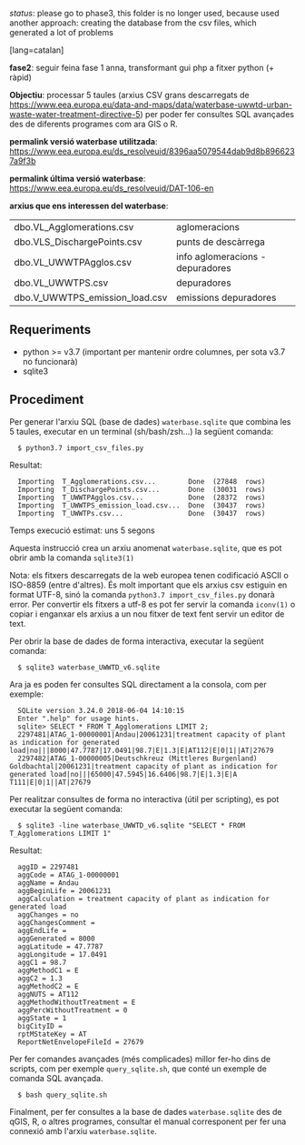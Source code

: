 *status*: please go to phase3, this folder is no longer used, because used another approach: creating the database from the csv files, which generated a lot of problems

[lang=catalan]

__fase2__: seguir feina fase 1 anna, transformant gui php a fitxer python (+ ràpid)

__Objectiu__: processar 5 taules (arxius CSV grans descarregats de
https://www.eea.europa.eu/data-and-maps/data/waterbase-uwwtd-urban-waste-water-treatment-directive-5)
per poder fer consultes SQL avançades des de diferents programes com ara GIS o R.

__permalink versió waterbase utilitzada__: https://www.eea.europa.eu/ds_resolveuid/8396aa5079544dab9d8b8966237a9f3b

__permalink última versió waterbase__: https://www.eea.europa.eu/ds_resolveuid/DAT-106-en

__arxius que ens interessen del waterbase__:
<table>
  <tr><td>dbo.VL_Agglomerations.csv       <td>aglomeracions
  <tr><td>dbo.VLS_DischargePoints.csv     <td>punts de descàrrega
  <tr><td>dbo.VL_UWWTPAgglos.csv          <td>info aglomeracions - depuradores
  <tr><td>dbo.VL_UWWTPS.csv               <td>depuradores
  <tr><td>dbo.V_UWWTPS_emission_load.csv  <td>emissions depuradores
</table>

## Requeriments
- python >= v3.7 (important per mantenir ordre columnes, per sota v3.7 no funcionarà)
- sqlite3

## Procediment
Per generar l'arxiu SQL (base de dades) ```waterbase.sqlite``` que combina les 5 taules, executar en
un terminal (sh/bash/zsh...) la següent comanda:

```shell
  $ python3.7 import_csv_files.py
```
Resultat:
```
  Importing  T_Agglomerations.csv...        Done  (27848  rows)
  Importing  T_DischargePoints.csv...       Done  (30031  rows)
  Importing  T_UWWTPAgglos.csv...           Done  (28372  rows)
  Importing  T_UWWTPS_emission_load.csv...  Done  (30437  rows)
  Importing  T_UWWTPs.csv...                Done  (30437  rows)
```
Temps execució estimat: uns 5 segons

Aquesta instrucció crea un arxiu anomenat ```waterbase.sqlite```, que es
pot obrir amb la comanda ```sqlite3(1)```

Nota: els fitxers descarregats de la web europea tenen codificació ASCII o
ISO-8859 (entre d'altres). És molt important que els arxius csv estiguin en
format UTF-8, sinó la comanda ```python3.7 import_csv_files.py``` donarà error.
Per convertir els fitxers a utf-8 es pot fer servir la comanda ```iconv(1)``` o
copiar i enganxar els arxius a un nou fitxer de text fent servir un editor de
text.

Per obrir la base de dades de forma interactiva, executar la següent comanda:

```shell
  $ sqlite3 waterbase_UWWTD_v6.sqlite
```

Ara ja es poden fer consultes SQL directament a la consola, com per exemple:
```shell
  SQLite version 3.24.0 2018-06-04 14:10:15
  Enter ".help" for usage hints.
  sqlite> SELECT * FROM T_Agglomerations LIMIT 2;
  2297481|ATAG_1-00000001|Andau|20061231|treatment capacity of plant as indication for generated load|no|||8000|47.7787|17.0491|98.7|E|1.3|E|AT112|E|0|1||AT|27679
  2297482|ATAG_1-00000005|Deutschkreuz (Mittleres Burgenland) Goldbachtal|20061231|treatment capacity of plant as indication for generated load|no|||65000|47.5945|16.6406|98.7|E|1.3|E|A T111|E|0|1||AT|27679
```

Per realitzar consultes de forma no interactiva (útil per scripting), es pot
executar la següent comanda:

```shell
  $ sqlite3 -line waterbase_UWWTD_v6.sqlite "SELECT * FROM T_Agglomerations LIMIT 1"
```

Resultat:
```shell
  aggID = 2297481
  aggCode = ATAG_1-00000001
  aggName = Andau
  aggBeginLife = 20061231
  aggCalculation = treatment capacity of plant as indication for generated load
  aggChanges = no
  aggChangesComment =
  aggEndLife =
  aggGenerated = 8000
  aggLatitude = 47.7787
  aggLongitude = 17.0491
  aggC1 = 98.7
  aggMethodC1 = E
  aggC2 = 1.3
  aggMethodC2 = E
  aggNUTS = AT112
  aggMethodWithoutTreatment = E
  aggPercWithoutTreatment = 0
  aggState = 1
  bigCityID =
  rptMStateKey = AT
  ReportNetEnvelopeFileId = 27679
```

Per fer comandes avançades (més complicades) millor fer-ho dins de scripts, com
per exemple ```query_sqlite.sh```, que conté un exemple de comanda SQL
avançada.

```shell
  $ bash query_sqlite.sh
```

Finalment, per fer consultes a la base de dades ```waterbase.sqlite``` des de
qGIS, R, o altres programes, consultar el manual corresponent per fer una
connexió amb l'arxiu ```waterbase.sqlite```.
